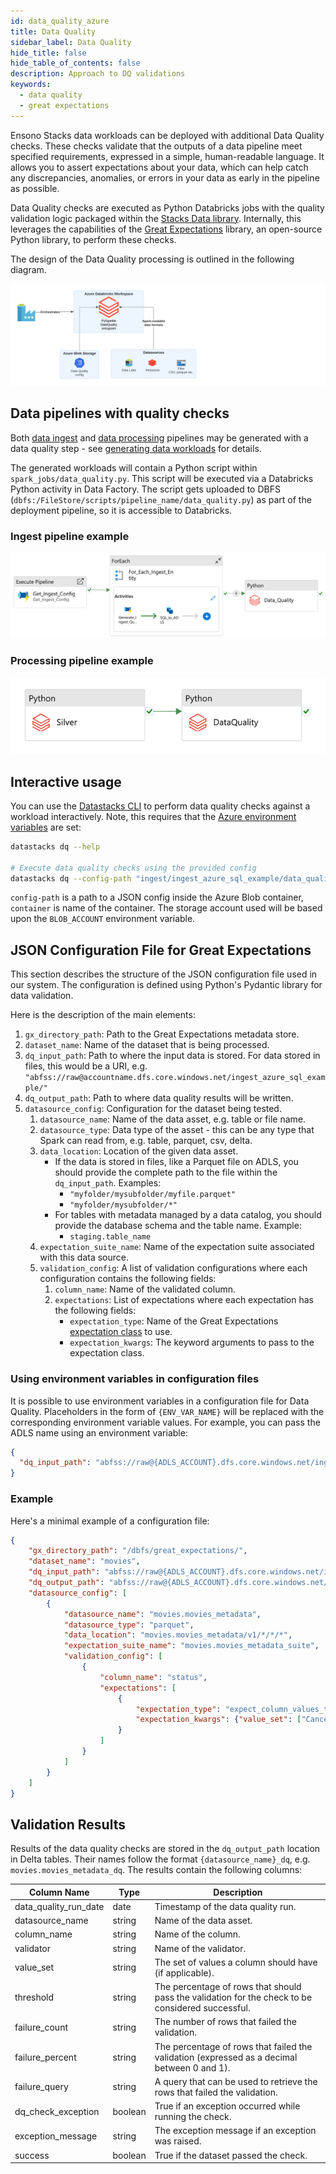 ```yaml
---
id: data_quality_azure
title: Data Quality
sidebar_label: Data Quality
hide_title: false
hide_table_of_contents: false
description: Approach to DQ validations
keywords:
  - data quality
  - great expectations
---
```


Ensono Stacks data workloads can be deployed with additional Data Quality checks. These checks validate that the outputs of
a data pipeline meet specified requirements, expressed in a simple, human-readable language. It allows
you to assert expectations about your data, which can help catch any discrepancies, anomalies, or
errors in your data as early in the pipeline as possible.

Data Quality checks are executed as Python Databricks jobs with the quality validation logic
packaged within the [Stacks Data library](./stacks_data_utilities.md).
Internally, this leverages the capabilities of the [Great Expectations](https://greatexpectations.io/)
library, an open-source Python library, to perform these checks.

The design of the Data Quality processing is outlined in the following diagram.

![ADF_Ingest_AzureSql_Example_DQ.png](../images/ADF_DataQualityDesign.png)


## Data pipelines with quality checks

Both [data ingest](./ingest_data_azure.md) and [data processing](./data_processing.md) pipelines may be generated with a data quality step - see [generating data workloads](./datastacks.md#generating-data-workloads) for details.

The generated workloads will contain a Python script within `spark_jobs/data_quality.py`. This script will be executed via a Databricks Python activity in Data Factory. The script gets uploaded to DBFS (`dbfs:/FileStore/scripts/pipeline_name/data_quality.py`) as part of the deployment pipeline, so it is accessible to Databricks.

### Ingest pipeline example

![ADF_Ingest_AzureSql_Example_DQ.png](../images/ADF_Ingest_AzureSql_Example_DQ.png)

### Processing pipeline example

![ADF_silver_dq.png](../images/ADF_silver_dq.png)

## Interactive usage

You can use the [Datastacks CLI](./datastacks.md) to perform data quality checks against a workload interactively. Note, this requires that the [Azure environment variables](./stacks_data_utilities.md#azure-environment-variables) are set:

```bash
datastacks dq --help

# Execute data quality checks using the provided config
datastacks dq --config-path "ingest/ingest_azure_sql_example/data_quality/ingest_dq.json" --container config
```

`config-path` is a path to a JSON config inside the Azure Blob container, `container` is name of the container. The storage account used will be based upon the `BLOB_ACCOUNT` environment variable.

## JSON Configuration File for Great Expectations

This section describes the structure of the JSON configuration file used in our system.
The configuration is defined using Python's Pydantic library for data validation.

Here is the description of the main elements:

1. `gx_directory_path`: Path to the Great Expectations metadata store.
2. `dataset_name`: Name of the dataset that is being processed.
3. `dq_input_path`: Path to where the input data is stored. For data stored in files, this would be a URI, e.g. `"abfss://raw@accountname.dfs.core.windows.net/ingest_azure_sql_example/"`
4. `dq_output_path`: Path to where data quality results will be written.
5. `datasource_config`: Configuration for the dataset being tested.
    1. `datasource_name`: Name of the data asset, e.g. table or file name.
    2. `datasource_type`: Data type of the asset - this can be any type that Spark can read from, e.g. table, parquet, csv, delta.
    3. `data_location`: Location of the given data asset.
       * If the data is stored in files, like a Parquet file on ADLS, you should
       provide the complete path to the file within the `dq_input_path`. Examples:
          * `"myfolder/mysubfolder/myfile.parquet"`
          * `"myfolder/mysubfolder/*"`
       * For tables with metadata managed by a data catalog, you should provide
       the database schema and the table name. Example:
          * `staging.table_name`
    4. `expectation_suite_name`: Name of the expectation suite associated with this data source.
    5. `validation_config`: A list of validation configurations where each configuration contains the following fields:
        1. `column_name`: Name of the validated column.
        2. `expectations`: List of expectations where each expectation has the following fields:
            * `expectation_type`: Name of the Great Expectations [expectation class](https://greatexpectations.io/expectations/) to use.
            * `expectation_kwargs`: The keyword arguments to pass to the expectation class.

### Using environment variables in configuration files

It is possible to use environment variables in a configuration file for Data Quality.
Placeholders in the form of `{ENV_VAR_NAME}` will be replaced with the corresponding environment
variable values. For example, you can pass the ADLS name using an environment variable:

```json
{
  "dq_input_path": "abfss://raw@{ADLS_ACCOUNT}.dfs.core.windows.net/ingest_azure_sql_example/"
}
```

### Example

Here's a minimal example of a configuration file:

```json
{
    "gx_directory_path": "/dbfs/great_expectations/",
    "dataset_name": "movies",
    "dq_input_path": "abfss://raw@{ADLS_ACCOUNT}.dfs.core.windows.net/ingest_azure_sql_example/",
    "dq_output_path": "abfss://raw@{ADLS_ACCOUNT}.dfs.core.windows.net/ingest_azure_sql_example/",
    "datasource_config": [
        {
            "datasource_name": "movies.movies_metadata",
            "datasource_type": "parquet",
            "data_location": "movies.movies_metadata/v1/*/*/*",
            "expectation_suite_name": "movies.movies_metadata_suite",
            "validation_config": [
                {
                    "column_name": "status",
                    "expectations": [
                        {
                            "expectation_type": "expect_column_values_to_be_in_set",
                            "expectation_kwargs": {"value_set": ["Canceled", "In Production", "Planned", "Post Production", "Released", "Rumored"]}
                        }
                    ]
                }
            ]
        }
    ]
}
```

## Validation Results

Results of the data quality checks are stored in the `dq_output_path` location in Delta tables. Their names follow the format `{datasource_name}_dq`, e.g. `movies.movies_metadata_dq`. The results contain the following columns:

| Column Name           | Type    | Description                                                                                       |
|-----------------------|---------|---------------------------------------------------------------------------------------------------|
| data_quality_run_date | date    | Timestamp of the data quality run.                                                                |
| datasource_name       | string  | Name of the data asset.                                                                           |
| column_name           | string  | Name of the column.                                                                               |
| validator             | string  | Name of the validator.                                                                            |
| value_set             | string  | The set of values a column should have (if applicable).                                           |
| threshold             | string  | The percentage of rows that should pass the validation for the check to be considered successful. |
| failure_count         | string  | The number of rows that failed the validation.                                                    |
| failure_percent       | string  | The percentage of rows that failed the validation (expressed as a decimal between 0 and 1).       |
| failure_query         | string  | A query that can be used to retrieve the rows that failed the validation.                         |
| dq_check_exception    | boolean | True if an exception occurred while running the check.                                            |
| exception_message     | string  | The exception message if an exception was raised.                                                 |
| success               | boolean | True if the dataset passed the check.                                                             |
